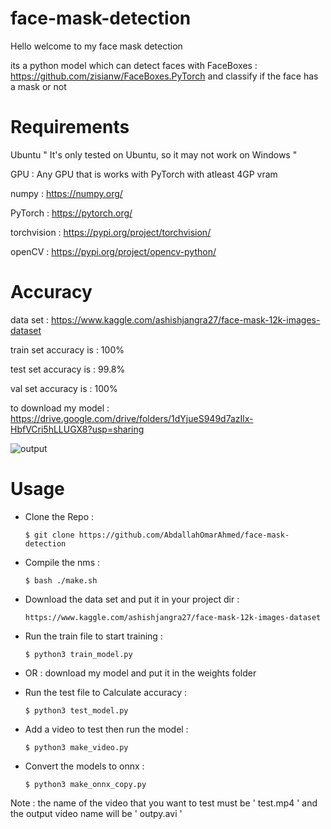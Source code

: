 # face-mask-detection
Hello welcome to my face mask detection

its a python model which can detect faces with FaceBoxes : https://github.com/zisianw/FaceBoxes.PyTorch and classify if the face has a mask or not

# Requirements
Ubuntu      " It's only tested on Ubuntu, so it may not work on Windows "

GPU : Any GPU that is works with PyTorch with atleast 4GP vram

numpy : https://numpy.org/

PyTorch : https://pytorch.org/

torchvision : https://pypi.org/project/torchvision/

openCV : https://pypi.org/project/opencv-python/

# Accuracy  

data set : https://www.kaggle.com/ashishjangra27/face-mask-12k-images-dataset

train set accuracy is : 100%

test set accuracy is : 99.8%

val set accuracy is : 100%

to download my model : https://drive.google.com/drive/folders/1dYjueS949d7azIlx-HbfVCri5hLLUGX8?usp=sharing

![output](https://user-images.githubusercontent.com/49597655/131670064-d817581b-e0fc-4573-8cf8-f51488723963.gif)

# Usage

* Clone the Repo :

      $ git clone https://github.com/AbdallahOmarAhmed/face-mask-detection
      
* Compile the nms :

      $ bash ./make.sh

* Download the data set and put it in your project dir :
  
      https://www.kaggle.com/ashishjangra27/face-mask-12k-images-dataset

* Run the train file to start training : 
      
      $ python3 train_model.py
      
* OR : download my model and put it in the weights folder 
          
* Run the test file to Calculate accuracy : 
      
      $ python3 test_model.py
      
* Add a video to test then run the model :

      $ python3 make_video.py
 
* Convert the models to onnx : 

      $ python3 make_onnx_copy.py

Note : the name of the video that you want to test must be ' test.mp4 '  and the output video name will be ' outpy.avi '
